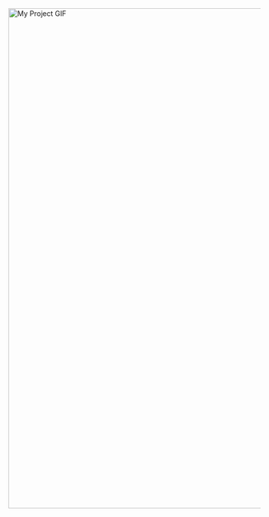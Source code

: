 <img src="https://media.tenor.com/images/bbe0e9db2e8de709bf05bb3c9b938c49/tenor.gif" alt="My Project GIF" width="800" height="1000">
